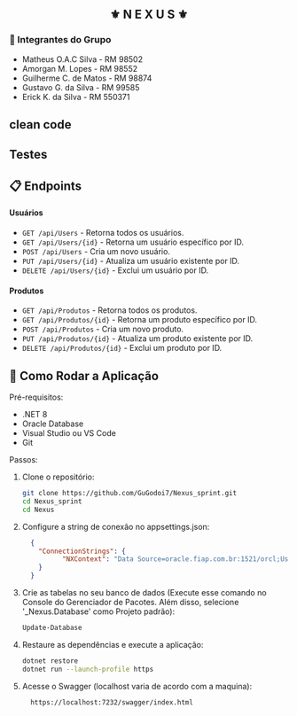 <div align="center">
   <h2>⚜️ N E X U S ⚜️</h2>
</div>

<h3>👥 Integrantes do Grupo</h3>

- Matheus O.A.C Silva - RM 98502
- Amorgan M. Lopes - RM 98552
- Guilherme C. de Matos - RM 98874
- Gustavo G. da Silva - RM 99585
- Erick K. da Silva - RM 550371

## clean code

## Testes

## 📋 Endpoints

#### **Usuários**
- `GET /api/Users` - Retorna todos os usuários.
- `GET /api/Users/{id}` - Retorna um usuário específico por ID.
- `POST /api/Users` - Cria um novo usuário.
- `PUT /api/Users/{id}` - Atualiza um usuário existente por ID.
- `DELETE /api/Users/{id}` - Exclui um usuário por ID.

#### **Produtos**
- `GET /api/Produtos` - Retorna todos os produtos.
- `GET /api/Produtos/{id}` - Retorna um produto específico por ID.
- `POST /api/Produtos` - Cria um novo produto.
- `PUT /api/Produtos/{id}` - Atualiza um produto existente por ID.
- `DELETE /api/Produtos/{id}` - Exclui um produto por ID.

## 🚀 Como Rodar a Aplicação

Pré-requisitos:
- .NET 8 
- Oracle Database
- Visual Studio ou VS Code
- Git  

Passos:
1. Clone o repositório:
   ```bash
   git clone https://github.com/GuGodoi7/Nexus_sprint.git
   cd Nexus_sprint
   cd Nexus
2. Configure a string de conexão no appsettings.json:
    ```json
      {
        "ConnectionStrings": {
              "NXContext": "Data Source=oracle.fiap.com.br:1521/orcl;User ID=xxxxx;Password=xxxxx;"
        }
      }
3. Crie as tabelas no seu banco de dados (Execute esse comando no Console do Gerenciador de Pacotes. Além disso, selecione '_Nexus.Database' como Projeto padrão):
     ```bash
   Update-Database

4. Restaure as dependências e execute a aplicação:
     ```bash
    dotnet restore
    dotnet run --launch-profile https
5. Acesse o Swagger (localhost varia de acordo com a maquina):
    ```bash
      https://localhost:7232/swagger/index.html
